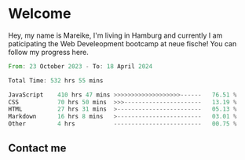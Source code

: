 # Welcome

Hey, my name is Mareike, I'm living in Hamburg and currently I am paticipating the Web Develeopment bootcamp at neue fische!
You can follow my progress here.

<!--START_SECTION:waka-->

```rust
From: 23 October 2023 - To: 18 April 2024

Total Time: 532 hrs 55 mins

JavaScript    410 hrs 47 mins >>>>>>>>>>>>>>>>>>>------   76.51 %
CSS           70 hrs 50 mins  >>>----------------------   13.19 %
HTML          27 hrs 31 mins  >------------------------   05.13 %
Markdown      16 hrs 8 mins   >------------------------   03.01 %
Other         4 hrs           -------------------------   00.75 %
```

<!--END_SECTION:waka-->

## Contact me



